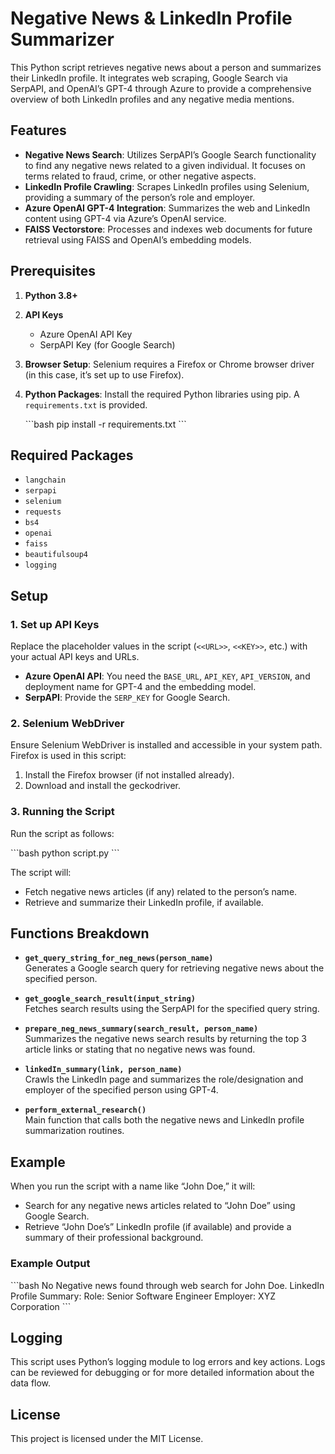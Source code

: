 
# Negative News & LinkedIn Profile Summarizer

This Python script retrieves negative news about a person and summarizes their LinkedIn profile. It integrates web scraping, Google Search via SerpAPI, and OpenAI’s GPT-4 through Azure to provide a comprehensive overview of both LinkedIn profiles and any negative media mentions.

## Features

- **Negative News Search**: Utilizes SerpAPI’s Google Search functionality to find any negative news related to a given individual. It focuses on terms related to fraud, crime, or other negative aspects.
- **LinkedIn Profile Crawling**: Scrapes LinkedIn profiles using Selenium, providing a summary of the person’s role and employer.
- **Azure OpenAI GPT-4 Integration**: Summarizes the web and LinkedIn content using GPT-4 via Azure’s OpenAI service.
- **FAISS Vectorstore**: Processes and indexes web documents for future retrieval using FAISS and OpenAI’s embedding models.

## Prerequisites

1. **Python 3.8+**
2. **API Keys**
   - Azure OpenAI API Key
   - SerpAPI Key (for Google Search)
3. **Browser Setup**: Selenium requires a Firefox or Chrome browser driver (in this case, it’s set up to use Firefox).
4. **Python Packages**: Install the required Python libraries using pip. A `requirements.txt` is provided.

   \`\`\`bash
   pip install -r requirements.txt
   \`\`\`

## Required Packages

- `langchain`
- `serpapi`
- `selenium`
- `requests`
- `bs4`
- `openai`
- `faiss`
- `beautifulsoup4`
- `logging`

## Setup

### 1. Set up API Keys

Replace the placeholder values in the script (`<<URL>>`, `<<KEY>>`, etc.) with your actual API keys and URLs.

- **Azure OpenAI API**: You need the `BASE_URL`, `API_KEY`, `API_VERSION`, and deployment name for GPT-4 and the embedding model.
- **SerpAPI**: Provide the `SERP_KEY` for Google Search.

### 2. Selenium WebDriver

Ensure Selenium WebDriver is installed and accessible in your system path. Firefox is used in this script:

1. Install the Firefox browser (if not installed already).
2. Download and install the geckodriver.

### 3. Running the Script

Run the script as follows:

\`\`\`bash
python script.py
\`\`\`

The script will:

- Fetch negative news articles (if any) related to the person’s name.
- Retrieve and summarize their LinkedIn profile, if available.

## Functions Breakdown

- **`get_query_string_for_neg_news(person_name)`**  
  Generates a Google search query for retrieving negative news about the specified person.

- **`get_google_search_result(input_string)`**  
  Fetches search results using the SerpAPI for the specified query string.

- **`prepare_neg_news_summary(search_result, person_name)`**  
  Summarizes the negative news search results by returning the top 3 article links or stating that no negative news was found.

- **`linkedIn_summary(link, person_name)`**  
  Crawls the LinkedIn page and summarizes the role/designation and employer of the specified person using GPT-4.

- **`perform_external_research()`**  
  Main function that calls both the negative news and LinkedIn profile summarization routines.

## Example

When you run the script with a name like “John Doe,” it will:

- Search for any negative news articles related to “John Doe” using Google Search.
- Retrieve “John Doe’s” LinkedIn profile (if available) and provide a summary of their professional background.

### Example Output

\`\`\`bash
No Negative news found through web search for John Doe.
LinkedIn Profile Summary:
Role: Senior Software Engineer
Employer: XYZ Corporation
\`\`\`

## Logging

This script uses Python’s logging module to log errors and key actions. Logs can be reviewed for debugging or for more detailed information about the data flow.

## License

This project is licensed under the MIT License.


